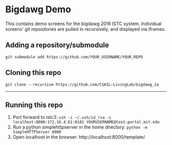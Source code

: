 # Bigdawg Demo
This contains demo screens for the bigdawg 2016 ISTC system. Individual screens' git repositories are pulled in recursively, and displayed via iframes.

## Adding a repository/submodule
`git submodule add https://github.com/YOUR_USERNAME/YOUR_REPO`

## Cloning this repo
`git clone --recursive https://github.com/CSAIL-LivingLab/bigdawg_2a`

----

## Running this repo
1. Port forward to istc3: `ssh -i ~/.ssh/id_rsa -L localhost:8080:172.16.4.61:8181 YOURUSERNAME@txe1-portal.mit.edu`
2. Run a python simplehttpserver in the home directory: `python -m SimpleHTTPServer 8000`
3. Open localhost in the browser: http://localhost:8000/template/
